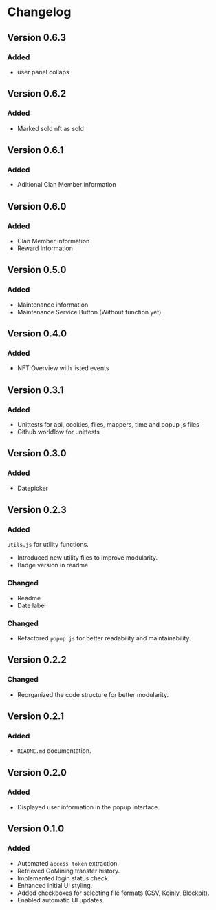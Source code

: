 # Changelog

## Version 0.6.3
### Added
- user panel collaps

## Version 0.6.2
### Added
- Marked sold nft as sold

## Version 0.6.1
### Added
- Aditional Clan Member information

## Version 0.6.0
### Added
- Clan Member information
- Reward information

## Version 0.5.0
### Added
- Maintenance information
- Maintenance Service Button (Without function yet)

## Version 0.4.0
### Added
- NFT Overview with listed events

## Version 0.3.1
### Added
- Unittests for api, cookies, files, mappers, time and popup js files
- Github workflow for unittests

## Version 0.3.0
### Added
- Datepicker

## Version 0.2.3
### Added
   `utils.js` for utility functions.
- Introduced new utility files to improve modularity.
- Badge version in readme

### Changed
- Readme
- Date label

### Changed
- Refactored `popup.js` for better readability and maintainability.

## Version 0.2.2
### Changed
- Reorganized the code structure for better modularity.

## Version 0.2.1
### Added
- `README.md` documentation.

## Version 0.2.0
### Added
- Displayed user information in the popup interface.

## Version 0.1.0
### Added
- Automated `access_token` extraction.
- Retrieved GoMining transfer history.
- Implemented login status check.
- Enhanced initial UI styling.
- Added checkboxes for selecting file formats (CSV, Koinly, Blockpit).
- Enabled automatic UI updates.
